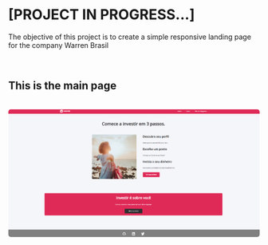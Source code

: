 <h1>[PROJECT IN PROGRESS...]</h1>

<p>The objective of this project is to create a simple responsive landing page for the company Warren Brasil</p>

<br>

<h2>This is the main page</h2>

<br>

<img style='border-radius: 5px' src='./assets/images/imagesFromReadme/warren-principal-page.png'/>